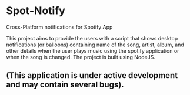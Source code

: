 # Spot-Notify
Cross-Platform notifications for Spotify App

This project aims to provide the users with a script that shows desktop notifications (or balloons) containing name of the song, artist, album, and other details when the user plays music using the spotify application or when the song is changed.
The project is built using NodeJS.

## (This application is under active development and may contain several bugs).
